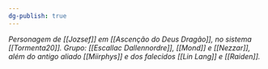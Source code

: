 ```yaml
---
dg-publish: true
---
```

*Personagem de [[Jozsef]] em [[Ascenção do Deus Dragão]], no sistema [[Tormenta20]].*
*Grupo: [[Escallac Dallennordre]], [[Mond]] e [[Nezzar]], além do antigo aliado [[Miirphys]] e dos falecidos [[Lin Lang]] e [[Raiden]].*
